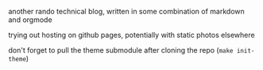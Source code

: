 another rando technical blog, written in some combination of markdown and orgmode

trying out hosting on github pages, potentially with static photos elsewhere

don't forget to pull the theme submodule after cloning the repo (`make init-theme`)
